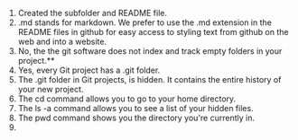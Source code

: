 1. Created the subfolder and README file.  
2. .md stands for markdown. We prefer to use the .md extension in the README files in github for easy access to styling text from github on the web and into a website.  
3. No, the the git software does not index and track empty folders in your project.**  
4. Yes, every Git project has a .git folder.
5. The .git folder in Git projects, is hidden. It contains the entire history of your new project.
6. The cd command allows you to go to your home directory.
7. The ls -a command allows you to see a list of your hidden files.
8. The pwd command shows you the directory you're currently in.
9.   
